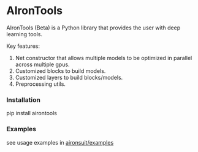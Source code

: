 # AIronTools

AIronTools (Beta) is a Python library that provides the user with deep learning tools.

Key features:

1. Net constructor that allows multiple models to be optimized in parallel across multiple gpus. 
2. Customized blocks to build models.
3. Customized layers to build blocks/models.
4. Preprocessing utils.
   
### Installation

pip install airontools

### Examples

see usage examples in [aironsuit/examples](https://github.com/AtrejuArtax/aironsuit/tree/master/examples)